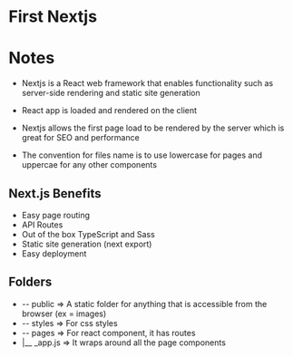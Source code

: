 # First Nextjs

# Notes
- Nextjs is a React web framework that enables functionality such as server-side rendering and static site generation
- React app is loaded and rendered on the client
- Nextjs allows the first page load to be rendered by the server which is great for SEO and performance

- The convention for files name is to use lowercase for pages and uppercae for any other components

## Next.js Benefits
- Easy page routing
- API Routes
- Out of the box TypeScript and Sass
- Static site generation (next export)
- Easy deployment

## Folders
- -- public => A static folder for anything that is accessible from the browser (ex = images)
- -- styles => For css styles
- -- pages => For react component, it has routes
-  |__ _app.js => It wraps around all the page components